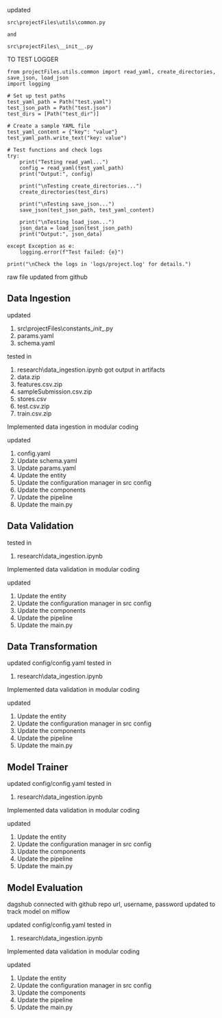updated
```
src\projectFiles\utils\common.py

and 

src\projectFiles\__init__.py
```


TO TEST LOGGER

```from pathlib import Path
from projectFiles.utils.common import read_yaml, create_directories, save_json, load_json
import logging

# Set up test paths
test_yaml_path = Path("test.yaml")
test_json_path = Path("test.json")
test_dirs = [Path("test_dir")]

# Create a sample YAML file
test_yaml_content = {"key": "value"}
test_yaml_path.write_text("key: value")

# Test functions and check logs
try:
    print("Testing read_yaml...")
    config = read_yaml(test_yaml_path)
    print("Output:", config)

    print("\nTesting create_directories...")
    create_directories(test_dirs)

    print("\nTesting save_json...")
    save_json(test_json_path, test_yaml_content)

    print("\nTesting load_json...")
    json_data = load_json(test_json_path)
    print("Output:", json_data)

except Exception as e:
    logging.error(f"Test failed: {e}")

print("\nCheck the logs in 'logs/project.log' for details.")
```

raw file updated from github

## Data Ingestion

updated 
1. src\projectFiles\constants\__init__.py
2. params.yaml
3. schema.yaml

tested in 
1. research\data_ingestion.ipynb
got output in artifacts
1. data.zip
2. features.csv.zip
3. sampleSubmission.csv.zip
4. stores.csv
5. test.csv.zip
6. train.csv.zip

Implemented data ingestion in modular coding

updated
1. config.yaml
2. Update schema.yaml
3. Update params.yaml
4. Update the entity
5. Update the configuration manager in src config
6. Update the components
7. Update the pipeline 
8. Update the main.py

## Data Validation

tested in 
1. research\data_ingestion.ipynb

Implemented data validation in modular coding

updated
1. Update the entity
2. Update the configuration manager in src config
3. Update the components
4. Update the pipeline 
5. Update the main.py

## Data Transformation

updated config/config.yaml 
tested in 
1. research\data_ingestion.ipynb

Implemented data validation in modular coding

updated
1. Update the entity
2. Update the configuration manager in src config
3. Update the components
4. Update the pipeline 
5. Update the main.py

## Model Trainer

updated config/config.yaml 
tested in 
1. research\data_ingestion.ipynb

Implemented data validation in modular coding

updated
1. Update the entity
2. Update the configuration manager in src config
3. Update the components
4. Update the pipeline 
5. Update the main.py

## Model Evaluation

dagshub connected with github repo
url, username, password updated
to track model on mlflow

updated config/config.yaml 
tested in 
1. research\data_ingestion.ipynb

Implemented data validation in modular coding

updated
1. Update the entity
2. Update the configuration manager in src config
3. Update the components
4. Update the pipeline 
5. Update the main.py

